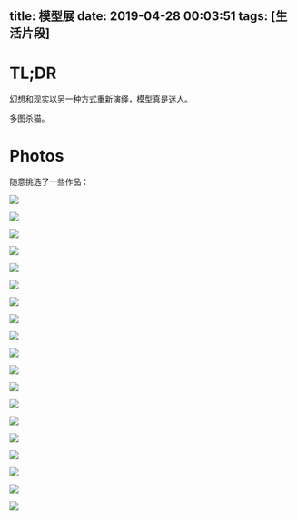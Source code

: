 title: 模型展
date: 2019-04-28 00:03:51
tags: [生活片段]
---

# TL;DR

幻想和现实以另一种方式重新演绎，模型真是迷人。

多图杀猫。

<!--  the-2019-beijing-hobby-show  -->
<!-- more -->

# Photos

随意挑选了一些作品：

![](https://wx1.sinaimg.cn/mw1024/727517e7ly1g29bbpshhwj22en1luqvb.jpg)

![](https://wx1.sinaimg.cn/mw1024/727517e7ly1g29db0z9h0j24002o01l2.jpg)

![](https://wx2.sinaimg.cn/mw1024/727517e7ly1g29dbktnvkj24002o04qu.jpg)

![](https://wx2.sinaimg.cn/mw1024/727517e7ly1g29bbnb8gaj22s61kfhdz.jpg)

![](https://wx2.sinaimg.cn/mw1024/727517e7ly1g29cqw1lzmj230c1p0b2h.jpg)

![](https://wx2.sinaimg.cn/mw1024/727517e7ly1g29cqx7lqhj22s11kc4qv.jpg)

![](https://wx1.sinaimg.cn/mw1024/727517e7ly1g29cqyujn3j22p61iqx6v.jpg)

![](https://wx4.sinaimg.cn/mw1024/727517e7ly1g2bvo92e7lj22qw1ty7wo.jpg)

![](https://wx1.sinaimg.cn/mw1024/727517e7ly1g2bvo7l8fzj229s1ik1l2.jpg)

![](https://wx2.sinaimg.cn/mw1024/727517e7ly1g2d0grpvpfj234022r1l8.jpg)

![](https://wx4.sinaimg.cn/mw1024/727517e7ly1g2alf6j0dvj22u71li4qw.jpg)

![](https://wx1.sinaimg.cn/mw1024/727517e7ly1g2alf817jpj22t11vdkjs.jpg)

![](https://wx3.sinaimg.cn/mw1024/727517e7ly1g2alf55tukj22if1oae87.jpg)

![](https://wx1.sinaimg.cn/mw1024/727517e7ly1g2alfab3swj235s1s1npm.jpg)

![](https://wx2.sinaimg.cn/mw1024/727517e7ly1g2alfe0wq0j22nd1rlkjs.jpg)

![](https://wx2.sinaimg.cn/mw1024/727517e7ly1g2alfby21mj22g01mokjq.jpg)

![](https://wx2.sinaimg.cn/mw1024/727517e7ly1g2alffbi38j21yz1bckjo.jpg)

![](https://wx3.sinaimg.cn/mw1024/727517e7ly1g2alfhl05qj22k01pce87.jpg)

![](https://wx2.sinaimg.cn/mw1024/727517e7ly1g2alfj14lkj22wi1xpu15.jpg)

